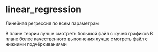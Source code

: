 # linear_regression
Линейная регрессия по всем параметрам

В плане теории лучше смотреть большой файл с кучей графиков
В плане более качественного выполнения лучше смотреть файл с нижними подчёркиваниями
